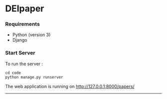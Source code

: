 # DEIpaper
### Requirements
 - Python (version 3)
 - Django

### Start Server
To run the server :

```
cd code
python manage.py runserver
```
The web application is running on http://127.0.0.1:8000/papers/

---

